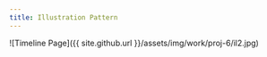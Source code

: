 ```yaml
---
title: Illustration Pattern
---
```


![Timeline Page]({{ site.github.url }}/assets/img/work/proj-6/il2.jpg)
